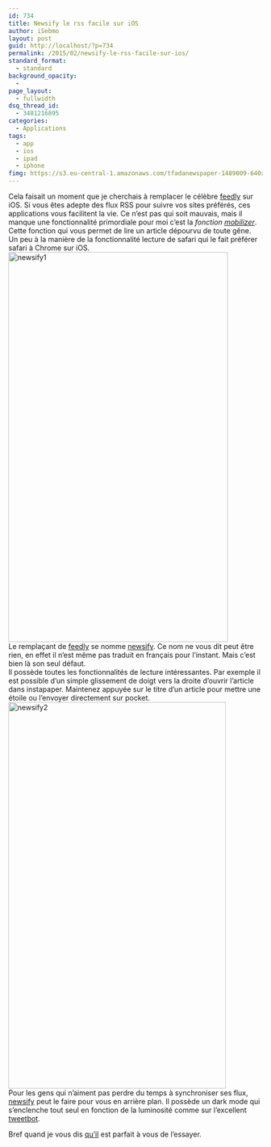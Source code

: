 ```yaml
---
id: 734
title: Newsify le rss facile sur iOS
author: iSebmo
layout: post
guid: http://localhost/?p=734
permalink: /2015/02/newsify-le-rss-facile-sur-ios/
standard_format:
  - standard
background_opacity:
  - 
page_layout:
  - fullwidth
dsq_thread_id:
  - 3481216895
categories:
  - Applications
tags:
  - app
  - ios
  - ipad
  - iphone
fimg: https://s3.eu-central-1.amazonaws.com/tfadanewspaper-1489009-640x480.jpg
---
```

Cela faisait un moment que je cherchais à remplacer le célèbre [feedly][1] sur iOS. Si vous êtes adepte des flux RSS pour suivre vos sites préférés, ces applications vous facilitent la vie. Ce n’est pas qui soit mauvais, mais il manque une fonctionnalité primordiale pour moi c’est la *fonction [mobilizer][2]*. Cette fonction qui vous permet de lire un article dépourvu de toute gêne. Un peu à la manière de la fonctionnalité lecture de safari qui le fait préférer safari à Chrome sur iOS.  
[<img class="aligncenter  wp-image-740" src="https://s3.eu-central-1.amazonaws.com/tfada/newsify1-576x1024.png" alt="newsify1" width="435" height="773" />][3]  
Le remplaçant de [feedly][1] se nomme [newsify][4]. Ce nom ne vous dit peut être rien, en effet il n’est même pas traduit en français pour l’instant. Mais c’est bien là son seul défaut.  
Il possède toutes les fonctionnalités de lecture intéressantes. Par exemple il est possible d’un simple glissement de doigt vers la droite d’ouvrir l’article dans instapaper. Maintenez appuyée sur le titre d’un article pour mettre une étoile ou l’envoyer directement sur pocket.  
[<img class="aligncenter  wp-image-739" src="https://s3.eu-central-1.amazonaws.com/tfada/newsify2-576x1024.png" alt="newsify2" width="431" height="766" />][5]  
Pour les gens qui n’aiment pas perdre du temps à synchroniser ses flux, [newsify][4] peut le faire pour vous en arrière plan. Il possède un dark mode qui s’enclenche tout seul en fonction de la luminosité comme sur l’excellent [tweetbot][6].

Bref quand je vous dis [qu’il][4] est parfait à vous de l’essayer.

 [1]: https://itunes.apple.com/fr/app/feedly.-your-rss-news-reader./id396069556?mt=8&uo=4&at=1l3vs3Y
 [2]: http://lifehacker.com/148820/google-mobilizer-makes-any-web-page-mobile-friendly
 [3]: https://s3.eu-central-1.amazonaws.com/tfada/newsify1.png
 [4]: https://itunes.apple.com/fr/app/newsify-your-news-blog-rss/id510153374?mt=8&uo=4&at=1l3vs3Y
 [5]: https://s3.eu-central-1.amazonaws.com/tfada/newsify2.png
 [6]: https://itunes.apple.com/fr/app/tweetbot-3-for-twitter-iphone/id722294701?mt=8&uo=4&at=1l3vs3Y
